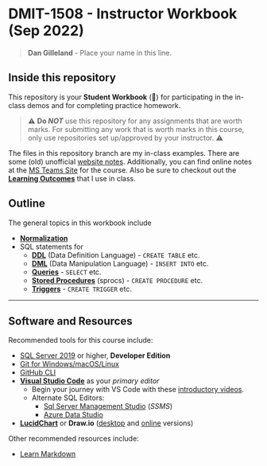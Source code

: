 # DMIT-1508 - **Instructor Workbook** (Sep 2022)

> **Dan Gilleland** - Place your name in this line.

## Inside this repository

This repository is your **Student Workbook** (:notebook:) for participating in the in-class demos and for completing practice homework.

> :warning: **Do *NOT*** use this repository for any assignments that are worth marks. For submitting any work that is worth marks in this course, only use repositories set up/approved by your instructor. :warning:

The files in this repository branch are my in-class examples. There are some (old) unofficial [website notes](https://dmit-1508.github.io). Additionally, you can find online notes at the [MS Teams Site](https://www.microsoft.com/en-ca/microsoft-teams/log-in) for the course. Also be sure to checkout out the [**Learning Outcomes**](./Docs/logs/ReadMe.md) that I use in class.

## Outline

The general topics in this workbook include

- [**Normalization**](Design/)
- SQL statements for 
  - [**DDL**](DDL/) (Data Definition Language) - `CREATE TABLE` etc.
  - [**DML**](DML/) (Data Manipulation Language) - `INSERT INTO` etc.
  - [**Queries**](SQL/) - `SELECT` etc.
  - [**Stored Procedures**](SPROCS/) (sprocs) - `CREATE PROCEDURE` etc.
  - [**Triggers**](Triggers/) - `CREATE TRIGGER` etc.

----

## Software and Resources

Recommended tools for this course include:

- [SQL Server 2019](https://www.microsoft.com/en-us/sql-server/sql-server-downloads) or higher, **Developer Edition**
- [Git for Windows/macOS/Linux](https://git-scm.com/downloads)
- [GitHub CLI](https://cli.github.com/)
- [**Visual Studio Code**](https://code.visualstudio.com) as your *primary editor*
  - Begin your journey with VS Code with these [introductory videos](https://code.visualstudio.com/docs/introvideos/overview).
  - Alternate SQL Editors:
    - [Sql Server Management Studio](https://docs.microsoft.com/en-us/sql/ssms/download-sql-server-management-studio-ssms?view=sql-server-ver15#download-ssms) (*SSMS*)
    - [Azure Data Studio](https://docs.microsoft.com/en-us/sql/azure-data-studio/download-azure-data-studio)
- [**LucidChart**](https://www.lucidchart.com/pages/) or **Draw.io** ([desktop](https://about.draw.io/integrations/#integrations_offline) and [online](https://draw.io) versions)

Other recommended resources include:

- [Learn Markdown](https://commonmark.org/help/)

